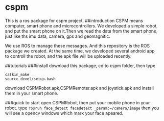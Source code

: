 # cspm
This is a ros package for cspm project.
##introduction
CSPM means computer, smart phone and microcontrollers. We developed a simple robot, and put the smart phone on it.Then we read the data from the smart phone, just like ths imu data, camera, gps and geomagnitic.

We use ROS to manage these messages. And this repository is the ROS package we created. At the same time, we developed several android app to controll the robot, and the apk file will be uploaded recently.

##tutorials
###install
download this package, cd to cspm folder, then type

```
catkin_make
source devel/setup.bash
```

download CSPMRobot.apk,CSPMRemoter.apk and joystick.apk and install them in your smart phone.

###quick to start
open CSPMRobot, then put your mobile phone in your robot. type
```rosrun face_detect facedetect _param:=/camera/image```
then you will see a opencv windows which mark your face apeared.
